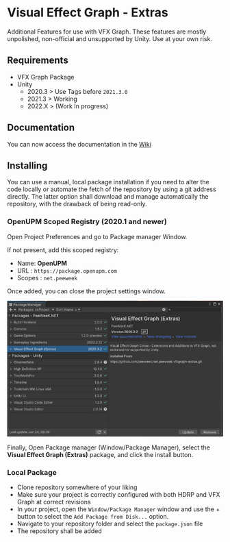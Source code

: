 # Visual Effect Graph - Extras

Additional Features for use with VFX Graph. These features are mostly unpolished, non-official and unsupported by Unity. Use at your own risk.

## Requirements

* VFX Graph Package
* Unity
  * 2020.3 > Use Tags before `2021.3.0`
  * 2021.3 > Working
  * 2022.X > (Work In progress)

## Documentation

You can now access the documentation in the [Wiki](https://github.com/peeweek/net.peeweek.vfxgraph-extras/wiki)

## Installing

You can use a manual, local package installation if you need to alter the code locally or automate the fetch of the repository by using a git address directly. The latter option shall download and manage automatically the repository, with the drawback of being read-only.

### OpenUPM Scoped Registry (2020.1 and newer)

Open Project Preferences and go to Package manager Window.

If not present, add this scoped registry:

* Name: **OpenUPM**
* URL : `https://package.openupm.com`
* Scopes : `net.peeweek`

Once added, you can close the project settings window.

![](https://raw.githubusercontent.com/peeweek/net.peeweek.vfxgraph-extras/master/Documentation%7E/PackageManager.png)

Finally, Open Package manager (Window/Package Manager), select the **Visual Effect Graph (Extras)** package, and click the install button.

### Local Package

* Clone repository somewhere of your liking
* Make sure your project is correctly configured with both HDRP and VFX Graph at correct revisions 
* In your project, open the `Window/Package Manager` window and use the + button to select the `Add Package from Disk...` option.
* Navigate to your repository folder and select the `package.json` file
* The repository shall be added
